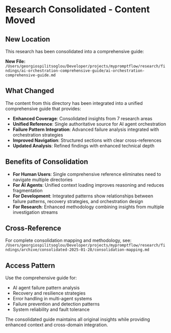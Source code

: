 # Research Consolidated - Content Moved

## New Location

This research has been consolidated into a comprehensive guide:

**New File:** `/Users/georgiospilitsoglou/Developer/projects/mypromptflow/research/findings/ai-orchestration-comprehensive-guide/ai-orchestration-comprehensive-guide.md`

## What Changed

The content from this directory has been integrated into a unified comprehensive guide that provides:

- **Enhanced Coverage**: Consolidated insights from 7 research areas
- **Unified Reference**: Single authoritative source for AI agent orchestration
- **Failure Pattern Integration**: Advanced failure analysis integrated with orchestration strategies
- **Improved Navigation**: Structured sections with clear cross-references
- **Updated Analysis**: Refined findings with enhanced technical depth

## Benefits of Consolidation

- **For Human Users**: Single comprehensive reference eliminates need to navigate multiple directories
- **For AI Agents**: Unified context loading improves reasoning and reduces fragmentation
- **For Development**: Integrated patterns show relationships between failure patterns, recovery strategies, and orchestration design
- **For Research**: Enhanced methodology combining insights from multiple investigation streams

## Cross-Reference

For complete consolidation mapping and methodology, see:
`/Users/georgiospilitsoglou/Developer/projects/mypromptflow/research/findings/archive/consolidated-2025-01-28/consolidation-mapping.md`

## Access Pattern

Use the comprehensive guide for:
- AI agent failure pattern analysis
- Recovery and resilience strategies
- Error handling in multi-agent systems
- Failure prevention and detection patterns
- System reliability and fault tolerance

The consolidated guide maintains all original insights while providing enhanced context and cross-domain integration.